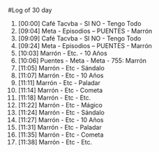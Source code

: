 #Log of 30 day

1. [00:00] Café Tacvba - SI NO - Tengo Todo
1. [09:04] Meta - Episodios – PUENTES - Marrón
1. [09:09] Café Tacvba - SI NO - Tengo Todo
1. [09:24] Meta - Episodios – PUENTES - Marrón
1. [10:03] Marrón - Etc. - 10 Años
1. [10:06] Puentes - Meta - Meta - 755: Marrón
1. [11:05] Marrón - Etc - Sándalo
1. [11:07] Marrón - Etc - 10 Años
1. [11:11] Marrón - Etc - Paladar
1. [11:14] Marrón - Etc - Cometa
1. [11:18] Marrón - Etc - Etc.
1. [11:22] Marrón - Etc - Mágico
1. [11:24] Marrón - Etc - Sándalo
1. [11:27] Marrón - Etc - 10 Años
1. [11:31] Marrón - Etc - Paladar
1. [11:35] Marrón - Etc - Cometa
1. [11:38] Marrón - Etc - Etc.
